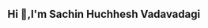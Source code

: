 ## Hi 👋,I'm Sachin Huchhesh Vadavadagi

<!--
**Sachinhv/Sachinhv** is a ✨ _special_ ✨ repository because its `README.md` (this file) appears on your GitHub profile.
A passionate Fullstack developer from India
Here are some ideas to get you started:

- 🔭 I’m currently working on ...
- 🌱 I’m currently learning ...
- 👯 I’m looking to collaborate on ...
- 🤔 I’m looking for help with ...
- 💬 Ask me about ...
- 📫 How to reach me: ...
- 😄 Pronouns: ...
- ⚡ Fun fact: ...
-->

